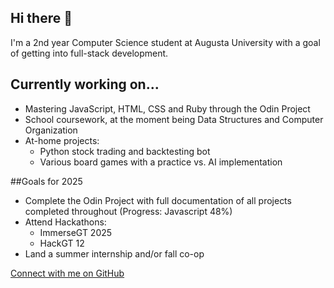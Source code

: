 ## Hi there 👋

I'm a 2nd year Computer Science student at Augusta University with a goal of getting into full-stack development.

## Currently working on...
- Mastering JavaScript, HTML, CSS and Ruby through the Odin Project
- School coursework, at the moment being Data Structures and Computer Organization
- At-home projects:
  - Python stock trading and backtesting bot
  - Various board games with a practice vs. AI implementation

##Goals for 2025
- Complete the Odin Project with full documentation of all projects completed throughout (Progress: Javascript 48%)
- Attend Hackathons:
  - ImmerseGT 2025
  - HackGT 12
- Land a summer internship and/or fall co-op

[Connect with me on GitHub](https://github.com/matboone)
